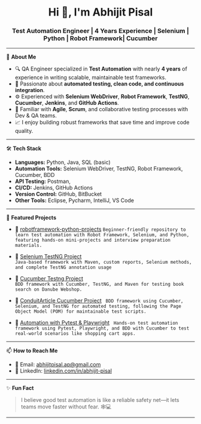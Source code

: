 <h1 align="center">Hi 👋, I'm Abhijit Pisal</h1>
<h3 align="center">Test Automation Engineer | 4 Years Experience | Selenium | Python | Robot Framework| Cucumber</h3>

---

💼 **About Me**

- 🔍 QA Engineer specialized in **Test Automation** with nearly **4 years** of experience in writing scalable, maintainable test frameworks.
- 🧪 Passionate about **automated testing, clean code, and continuous integration**.
- ⚙️ Experienced with **Selenium WebDriver**, **Robot Framework**, **TestNG**, **Cucumber**, **Jenkins**, and **GitHub Actions**.
- 🔄 Familiar with **Agile**, **Scrum**, and collaborative testing processes with Dev & QA teams.
- 📈 I enjoy building robust frameworks that save time and improve code quality.

---

🛠 **Tech Stack**

- **Languages:** Python, Java, SQL (basic)
- **Automation Tools:** Selenium WebDriver, TestNG, Robot Framework, Cucumber, BDD
- **API Testing:** Postman, 
- **CI/CD:** Jenkins, GitHub Actions
- **Version Control:** GitHub, BitBucket
- **Other Tools:** Eclipse, Pycharm, IntelliJ, VS Code

---

📌 **Featured Projects**

- 🔹 [robotframework-python-projects](https://github.com/AbhijitPisal1/robotframework-python-projects)
  `Beginner-friendly repository to learn test automation with Robot Framework, Selenium, and Python, featuring hands-on mini-projects and interview preparation materials.`

- 🔹 [Selenium TestNG Project](https://github.com/AbhijitPisal1/Selenium_Project)  
  `Java-based framework with Maven, custom reports, Selenium methods, and complete TestNG annotation usage`

- 🔹 [Cucumber Testng Project](https://github.com/AbhijitPisal1/Cucumber_Testng_Project)  
  `BDD framework with Cucumber, TestNG, and Maven for testing book search on Danube Webshop.`
  
- 🔹 [ConduitArticle Cucumber Project](https://github.com/AbhijitPisal1/ConduitArticle_Cucumber_Project)
  ` BDD framework using Cucumber, Selenium, and TestNG for automated testing, following the Page Object Model (POM) for maintainable test scripts.`
- 🔹 [Automation with Pytest & Playwright](https://github.com/AbhijitPisal1/automation-with-pytest-playwright.git)
   ` Hands-on test automation framework using Pytest, Playwright, and BDD with Cucumber to test real-world scenarios like shopping cart apps.`

---

📫 **How to Reach Me**

- 📧 Email: abhijitpisal.ap@gmail.com
- 💼 LinkedIn: [linkedin.com/in/abhijit-pisal](https://linkedin.com/in/abhijit-pisal)

---

✨ **Fun Fact**
> I believe good test automation is like a reliable safety net—it lets teams move faster without fear. 🕸️💻

---
